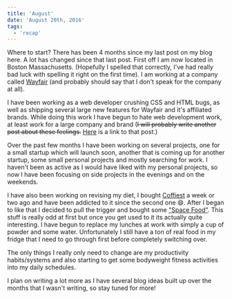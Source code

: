 ```yaml
---
title: 'August'
date: 'August 20th, 2016'
tags:
  - 'recap'
---
```


Where to start? There has been 4 months since my last post on my blog here. A
lot has changed since that last post. First off I am now located in Boston
Massachusetts. (Hopefully I spelled that correctly, I've had really bad luck
with spelling it right on the first time). I am working at a company called
[Wayfair](http://wayfair.com) (and probably should say that I don't speak for
the company at all).

I have been working as a web developer crushing CSS and HTML bugs, as well as
shipping several large new features for Wayfair and it's affiliated brands.
While doing this work I have begun to hate web development work, at least work
for a large company and brand (<s>I will probably write another post about these
feelings.</s> <a href="/post/Web-Development-Sucks">Here</a> is a link to that
post.)

Over the past few months I have been working on several projects, one for a
small startup which will launch soon, another that is coming up for another
startup, some small personal projects and mostly searching for work. I haven't
been as active as I would have liked with my personal projects, so now I have
been focusing on side projects in the evenings and on the weekends.

I have also been working on revising my diet, I bought
[Coffiest](https://www.soylent.com/product/coffiest/) a week or two ago and have
been addicted to it since the second one 😄. After I began to like that I
decided to pull the trigger and bought some
["Space Food"](https://www.spacenutrientsstation.com). This stuff is really odd
at first but once you get used to it its actually quite interesting. I have
begun to replace my lunches at work with simply a cup of powder and some water.
Unfortunately I still have a ton of real food in my fridge that I need to go
through first before completely switching over.

The only things I really only need to change are my productivity habits/systems
and also starting to get some bodyweight fitness activities into my daily
schedules.

I plan on writing a lot more as I have several blog ideas built up over the
months that I wasn't writing, so stay tuned for more!
